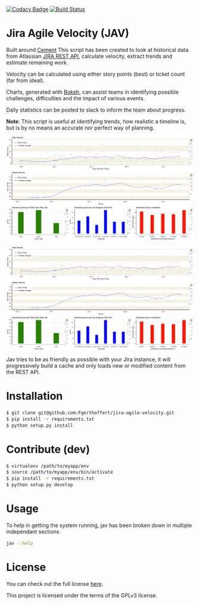 [![Codacy Badge](https://api.codacy.com/project/badge/Grade/65cf614a1b374a41a6ae09996c59701c)](https://www.codacy.com/app/Gerthoffert/jira-agile-velocity?utm_source=github.com&amp;utm_medium=referral&amp;utm_content=Fgerthoffert/jira-agile-velocity&amp;utm_campaign=Badge_Grade)
[![Build Status](https://travis-ci.org/Fgerthoffert/jira-agile-velocity.svg?branch=master)](https://travis-ci.org/Fgerthoffert/jira-agile-velocity)

Jira Agile Velocity (JAV)
==============================================================================

Built around [Cement](http://builtoncement.com/) This script has been created to look at historical data from Atlassian [JIRA REST API](https://developer.atlassian.com/jiradev/jira-apis/jira-rest-apis), calculate velocity, extract trends and estimate remaining work.

Velocity can be calculated using either story points (best) or ticket count (far from ideal). 

Charts, generated with [Bokeh](http://bokeh.pydata.org/en/latest/), can assist teams in identifying possible challenges, difficulties and the impact of various events.

Daily statistics can be posted to slack to inform the team about progress.

__Note__: This script is useful at identifying trends, how realistic a timeline is, but is by no means an accurate nor perfect way of planning.

![Bokeh Report](docs/jav-stats.png "Bokeh Report")

![Slack Message](docs/jav-stats.png "Slack Message")

Jav tries to be as friendly as possible with your Jira instance, it will progressively build a cache and only loads new or modified content from the REST API.

# Installation

```bash
$ git clone git@github.com:Fgerthoffert/jira-agile-velocity.git
$ pip install -r requirements.txt
$ python setup.py install
```

# Contribute (dev)
```bash
$ virtualenv /path/to/myapp/env
$ source /path/to/myapp/env/bin/activate
$ pip install -r requirements.txt
$ python setup.py develop
```

# Usage

To help in getting the system running, jav has been broken down in multiple independant sections

```bash
jav --help
```

# License

You can check out the full license [here](https://github.com/Fgerthoffert/jira-agile-velocity/blob/master/LICENSE).

This project is licensed under the terms of the GPLv3 license.